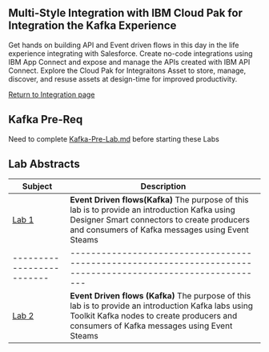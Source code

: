 ## Multi-Style Integration with IBM Cloud Pak for Integration the Kafka Experience
Get hands on building API and Event driven flows in this day in the life experience integrating with Salesforce. Create no-code integrations using IBM App Connect and expose and manage the APIs created with IBM API Connect. Explore the Cloud Pak for Integraitons Asset  to store, manage, discover, and resuse assets at design-time for improved productivity.  

[Return to Integration page](../index.md)

## Kafka Pre-Req
Need to complete [Kafka-Pre-Lab.md](Kafka-Pre-lab/Kafka-Pre-Lab.md) before starting these Labs 

## Lab Abstracts

|  Subject                            | Description                                            |                                                               
|-------------------------|------------------------------------------------------------------------------------------------------------|
| [Lab 1](Lab_1/ReadMe.md)       |**Event Driven flows(Kafka)** The purpose of this lab is to provide an introduction Kafka using Designer Smart connectors to create producers and consumers of Kafka messages using Event Steams 
|-------------------------|------------------------------------------------------------------------------------------------------------|
| [Lab 2](Lab_2/ReadMe.md)       |**Event Driven flows (Kafka)** The purpose of this lab is to provide an introduction Kafka labs using Toolkit Kafka nodes to create producers and consumers of Kafka messages using Event Steams 
